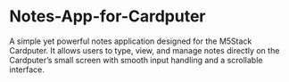 # Notes-App-for-Cardputer
A simple yet powerful notes application designed for the M5Stack Cardputer. It allows users to type, view, and manage notes directly on the Cardputer’s small screen with smooth input handling and a scrollable interface.
